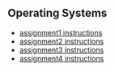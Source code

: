## Operating Systems

- [assignment1 instructions](https://github.com/TzviGreenfeld/BGU-CS/blob/main/operating-systems-202.1.3031/Assignment1/os_assignment1.pdf)
- [assignment2 instructions](https://github.com/TzviGreenfeld/BGU-CS/blob/main/operating-systems-202.1.3031/Assignment2/os_assignment_2.pdf)
- [assignment3 instructions](https://github.com/TzviGreenfeld/BGU-CS/blob/main/operating-systems-202.1.3031/Assignment3/os_assignment3.pdf)
- [assignment4 instructions](https://github.com/TzviGreenfeld/BGU-CS/blob/main/operating-systems-202.1.3031/Assignment4/os_assignment4.pdf)


